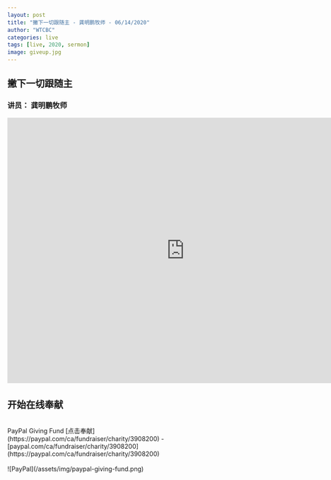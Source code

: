 ```yaml
---
layout: post
title: "撇下一切跟随主 - 龚明鹏牧师 - 06/14/2020"
author: "WTCBC"
categories: live
tags: [live, 2020, sermon]
image: giveup.jpg
---
```


## 撇下一切跟随主

### 讲员： 龚明鹏牧师

<iframe src="https://www.facebook.com/plugins/video.php?href=https%3A%2F%2Fwww.facebook.com%2Fwestcbc%2Fvideos%2F572439836797835%2F&width=640" width="800" height="600" style="border:none;overflow:hidden" scrolling="no" frameborder="0" allowTransparency="true" allowFullScreen="true"></iframe>

## 开始在线奉献
<br/>
PayPal Giving Fund [点击奉献](https://paypal.com/ca/fundraiser/charity/3908200) - [paypal.com/ca/fundraiser/charity/3908200](https://paypal.com/ca/fundraiser/charity/3908200)
<br/>
<br/>
![PayPal](/assets/img/paypal-giving-fund.png)
